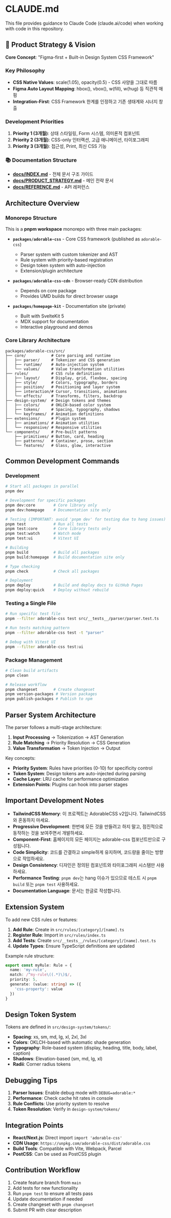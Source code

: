 # CLAUDE.md

This file provides guidance to Claude Code (claude.ai/code) when working with code in this repository.

## 🎯 Product Strategy & Vision

**Core Concept**: "Figma-first + Built-in Design System CSS Framework"

### Key Philosophy
- **CSS Native Values**: scale(1.05), opacity(0.5) - CSS 사양을 그대로 따름
- **Figma Auto Layout Mapping**: hbox(), vbox(), w(fill), w(hug) 등 직관적 매핑
- **Integration-First**: CSS Framework 한계를 인정하고 기존 생태계와 시너지 창출

### Development Priorities
1. **Priority 1 (3개월)**: 상태 스타일링, Form 시스템, 의미론적 컴포넌트
2. **Priority 2 (3개월)**: CSS-only 인터랙션, 고급 애니메이션, 타이포그래피
3. **Priority 3 (3개월)**: 접근성, Print, 최신 CSS 기능

### 📚 Documentation Structure
- **[docs/INDEX.md](./docs/INDEX.md)** - 전체 문서 구조 가이드
- **[docs/PRODUCT_STRATEGY.md](./docs/PRODUCT_STRATEGY.md)** - 메인 전략 문서  
- **[docs/REFERENCE.md](./docs/REFERENCE.md)** - API 레퍼런스

## Architecture Overview

### Monorepo Structure
This is a **pnpm workspace** monorepo with three main packages:

- **`packages/adorable-css`** - Core CSS framework (published as `adorable-css`)
  - Parser system with custom tokenizer and AST
  - Rule system with priority-based registration
  - Design token system with auto-injection
  - Extension/plugin architecture
  
- **`packages/adorable-css-cdn`** - Browser-ready CDN distribution
  - Depends on core package
  - Provides UMD builds for direct browser usage
  
- **`packages/homepage-kit`** - Documentation site (private)
  - Built with SvelteKit 5
  - MDX support for documentation
  - Interactive playground and demos

### Core Library Architecture
```
packages/adorable-css/src/
├── core/           # Core parsing and runtime
│   ├── parser/     # Tokenizer and CSS generation
│   ├── runtime/    # Auto-injection system
│   └── values/     # Value transformation utilities
├── rules/          # CSS rule definitions
│   ├── layout/     # Display, grid, flexbox, spacing
│   ├── style/      # Colors, typography, borders
│   ├── position/   # Positioning and layer system
│   ├── interaction/# Cursor, transitions, animations
│   └── effects/    # Transforms, filters, backdrop
├── design-system/  # Design tokens and themes
│   ├── colors/     # OKLCH-based color system
│   ├── tokens/     # Spacing, typography, shadows
│   └── keyframes/  # Animation definitions
├── extensions/     # Plugin system
│   ├── animations/ # Animation utilities
│   └── responsive/ # Responsive utilities
└── components/     # Pre-built patterns
    ├── primitives/ # Button, card, heading
    ├── patterns/   # Container, prose, section
    └── features/   # Glass, glow, interactive
```

## Common Development Commands

### Development
```bash
# Start all packages in parallel
pnpm dev

# Development for specific packages
pnpm dev:core        # Core library only
pnpm dev:homepage    # Documentation site only

# Testing (IMPORTANT: avoid 'pnpm dev' for testing due to hang issues)
pnpm test            # Run all tests
pnpm test:core       # Core library tests only
pnpm test:watch      # Watch mode
pnpm test:ui         # Vitest UI

# Building
pnpm build           # Build all packages
pnpm build:homepage  # Build documentation site only

# Type checking
pnpm check           # Check all packages

# Deployment
pnpm deploy          # Build and deploy docs to GitHub Pages
pnpm deploy:quick    # Deploy without rebuild
```

### Testing a Single File
```bash
# Run specific test file
pnpm --filter adorable-css test src/__tests__/parser/parser.test.ts

# Run tests matching pattern
pnpm --filter adorable-css test -t "parser"

# Debug with Vitest UI
pnpm --filter adorable-css test:ui
```

### Package Management
```bash
# Clean build artifacts
pnpm clean

# Release workflow
pnpm changeset       # Create changeset
pnpm version-packages # Version packages
pnpm publish-packages # Publish to npm
```

## Parser System Architecture

The parser follows a multi-stage architecture:

1. **Input Processing** → Tokenization → AST Generation
2. **Rule Matching** → Priority Resolution → CSS Generation
3. **Value Transformation** → Token Injection → Output

Key concepts:
- **Priority System**: Rules have priorities (0-10) for specificity control
- **Token System**: Design tokens are auto-injected during parsing
- **Cache Layer**: LRU cache for performance optimization
- **Extension Points**: Plugins can hook into parser stages

## Important Development Notes

- **TailwindCSS Memory**: 이 프로젝트는 AdorableCSS v2입니다. TailwindCSS와 혼동하지 마세요.
- **Progressive Development**: 한번에 모든 것을 만들려고 하지 말고, 점진적으로 동작하는 것을 보여주면서 개발하세요.
- **Component-First**: 홈페이지의 모든 페이지는 adorable-css 컴포넌트만으로 구성됩니다.
- **Code Simplicity**: 코드를 간결하고 simple하게 유지하며, 코드량을 줄이는 방향으로 작업하세요.
- **Design Consistency**: 디자인은 정의된 컴포넌트와 타이포그래피 시스템만 사용하세요.
- **Performance Testing**: `pnpm dev`는 hang 이슈가 있으므로 테스트 시 `pnpm build` 또는 `pnpm test` 사용하세요.
- **Documentation Language**: 문서는 한글로 작성합니다.

## Extension System

To add new CSS rules or features:

1. **Add Rule**: Create in `src/rules/[category]/[name].ts`
2. **Register Rule**: Import in `src/rules/index.ts`
3. **Add Tests**: Create `src/__tests__/rules/[category]/[name].test.ts`
4. **Update Types**: Ensure TypeScript definitions are updated

Example rule structure:
```typescript
export const myRule: Rule = {
  name: 'my-rule',
  match: /^my-rule\((.*)\)$/,
  priority: 5,
  generate: (value: string) => ({
    'css-property': value
  })
}
```

## Design Token System

Tokens are defined in `src/design-system/tokens/`:
- **Spacing**: xs, sm, md, lg, xl, 2xl, 3xl
- **Colors**: OKLCH-based with automatic shade generation
- **Typography**: Role-based system (display, heading, title, body, label, caption)
- **Shadows**: Elevation-based (sm, md, lg, xl)
- **Radii**: Corner radius tokens

## Debugging Tips

1. **Parser Issues**: Enable debug mode with `DEBUG=adorable:*`
2. **Performance**: Check cache hit rates in console
3. **Rule Conflicts**: Use priority system to resolve
4. **Token Resolution**: Verify in `design-system/tokens/`

## Integration Points

- **React/Next.js**: Direct import `import 'adorable-css'`
- **CDN Usage**: `https://unpkg.com/adorable-css/dist/adorable.css`
- **Build Tools**: Compatible with Vite, Webpack, Parcel
- **PostCSS**: Can be used as PostCSS plugin

## Contribution Workflow

1. Create feature branch from `main`
2. Add tests for new functionality
3. Run `pnpm test` to ensure all tests pass
4. Update documentation if needed
5. Create changeset with `pnpm changeset`
6. Submit PR with clear description